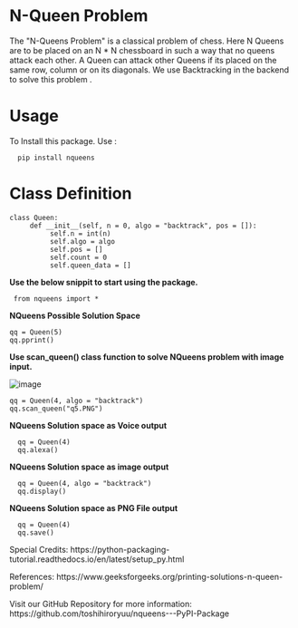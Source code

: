 # N-Queen Problem

The "N-Queens Problem" is a classical problem of chess. Here N Queens are to be placed on an N * N chessboard in such a way that no queens attack each other. A Queen can  attack other Queens if its placed on the  same row, column or on its diagonals. We use Backtracking in the backend to solve this problem .
# Usage

To Install this package. Use :
```
  pip install nqueens
  ```

# Class Definition

```
class Queen:
     def __init__(self, n = 0, algo = "backtrack", pos = []):
          self.n = int(n)
          self.algo = algo
          self.pos = []
          self.count = 0
          self.queen_data = []
```

<b>Use the below snippit to start using the package.</b>
```
 from nqueens import * 
```

<b>NQueens Possible Solution Space </b>
   ```
   qq = Queen(5)
   qq.pprint()
   ```
    
<b>Use scan_queen() class function to solve NQueens problem with image input.</b>

   ![image](https://github.com/toshihiroryuu/nqueens---PyPI-Package/blob/main/tests/q4b.PNG)
   ```
   qq = Queen(4, algo = "backtrack")
   qq.scan_queen("q5.PNG")
   ```

<b>NQueens Solution space as Voice output </b>
  ```
    qq = Queen(4)
    qq.alexa()
   ```

<b>NQueens Solution space as image output </b>
   
  ```
    qq = Queen(4, algo = "backtrack")
    qq.display()
   ```

<b>NQueens Solution space as PNG File output </b>
    
  ```
    qq = Queen(4)
    qq.save()
   ```


<dl>Special Credits: https://python-packaging-tutorial.readthedocs.io/en/latest/setup_py.html </dl>
<dl>References: https://www.geeksforgeeks.org/printing-solutions-n-queen-problem/ </dl>

<dl>Visit our GitHub Repository for more information: https://github.com/toshihiroryuu/nqueens---PyPI-Package</dl>
